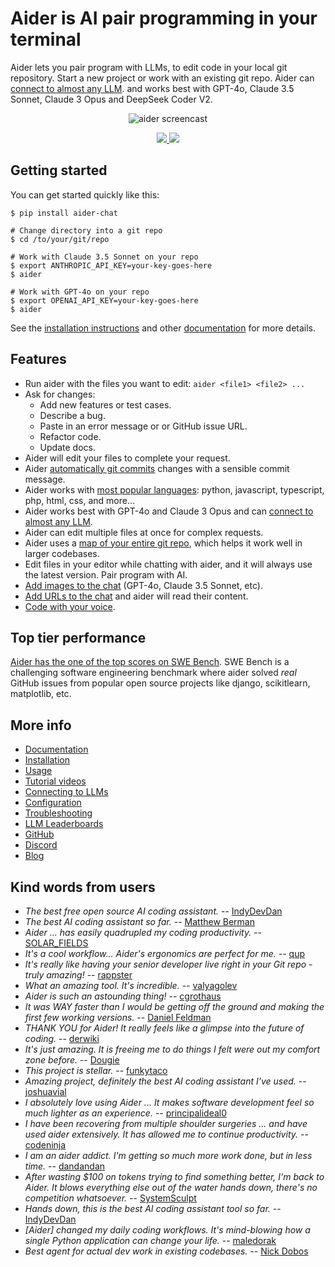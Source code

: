 
<!-- Edit README.md, not index.md -->

# Aider is AI pair programming in your terminal

Aider lets you pair program with LLMs,
to edit code in your local git repository.
Start a new project or work with an existing git repo.
Aider can [connect to almost any LLM](https://aider.chat/docs/llms.html).
and works best with GPT-4o, Claude 3.5 Sonnet, Claude 3 Opus and DeepSeek Coder V2.

<p align="center">
  <img
    src="https://aider.chat/assets/screencast.svg"
    alt="aider screencast"
  >
</p>

<p align="center">
  <a href="https://discord.gg/Tv2uQnR88V">
    <img src="https://img.shields.io/badge/Join-Discord-blue.svg"/>
  </a>
  <a href="https://aider.chat/docs/install.html">
    <img src="https://img.shields.io/badge/Read-Docs-green.svg"/>
  </a>
</p>

## Getting started
<!--[[[cog
# We can't do this here: {% include get-started.md %}
# Because this page is rendered by GitHub as the repo README
cog.out(open("website/_includes/get-started.md").read())
]]]-->

You can get started quickly like this:

```
$ pip install aider-chat

# Change directory into a git repo
$ cd /to/your/git/repo

# Work with Claude 3.5 Sonnet on your repo
$ export ANTHROPIC_API_KEY=your-key-goes-here
$ aider

# Work with GPT-4o on your repo
$ export OPENAI_API_KEY=your-key-goes-here
$ aider 
```
<!--[[[end]]]-->

See the
[installation instructions](https://aider.chat/docs/install.html)
and other
[documentation](https://aider.chat/docs/usage.html)
for more details.

## Features

- Run aider with the files you want to edit: `aider <file1> <file2> ...`
- Ask for changes:
  - Add new features or test cases.
  - Describe a bug.
  - Paste in an error message or or GitHub issue URL.
  - Refactor code.
  - Update docs.
- Aider will edit your files to complete your request.
- Aider [automatically git commits](https://aider.chat/docs/git.html) changes with a sensible commit message.
- Aider works with [most popular languages](https://aider.chat/docs/languages.html): python, javascript, typescript, php, html, css, and more...
- Aider works best with GPT-4o and Claude 3 Opus
and can [connect to almost any LLM](https://aider.chat/docs/llms.html).
- Aider can edit multiple files at once for complex requests.
- Aider uses a [map of your entire git repo](https://aider.chat/docs/repomap.html), which helps it work well in larger codebases.
- Edit files in your editor while chatting with aider,
and it will always use the latest version.
Pair program with AI.
- [Add images to the chat](https://aider.chat/docs/images-urls.html) (GPT-4o, Claude 3.5 Sonnet, etc).
- [Add URLs to the chat](https://aider.chat/docs/images-urls.html) and aider will read their content.
- [Code with your voice](https://aider.chat/docs/voice.html).


## Top tier performance

[Aider has the one of the top scores on SWE Bench](https://aider.chat/2024/06/02/main-swe-bench.html).
SWE Bench is a challenging software engineering benchmark where aider
solved *real* GitHub issues from popular open source
projects like django, scikitlearn, matplotlib, etc.

## More info

- [Documentation](https://aider.chat/)
- [Installation](https://aider.chat/docs/install.html)
- [Usage](https://aider.chat/docs/usage.html)
- [Tutorial videos](https://aider.chat/docs/tutorials.html)
- [Connecting to LLMs](https://aider.chat/docs/llms.html)
- [Configuration](https://aider.chat/docs/config.html)
- [Troubleshooting](https://aider.chat/docs/troubleshooting.html)
- [LLM Leaderboards](https://aider.chat/docs/leaderboards/)
- [GitHub](https://github.com/paul-gauthier/aider)
- [Discord](https://discord.gg/Tv2uQnR88V)
- [Blog](https://aider.chat/blog/)


## Kind words from users

- *The best free open source AI coding assistant.* -- [IndyDevDan](https://youtu.be/YALpX8oOn78)
- *The best AI coding assistant so far.* -- [Matthew Berman](https://www.youtube.com/watch?v=df8afeb1FY8)
- *Aider ... has easily quadrupled my coding productivity.* -- [SOLAR_FIELDS](https://news.ycombinator.com/item?id=36212100)
- *It's a cool workflow... Aider's ergonomics are perfect for me.* -- [qup](https://news.ycombinator.com/item?id=38185326)
- *It's really like having your senior developer live right in your Git repo - truly amazing!* -- [rappster](https://github.com/paul-gauthier/aider/issues/124)
- *What an amazing tool. It's incredible.* -- [valyagolev](https://github.com/paul-gauthier/aider/issues/6#issue-1722897858)
- *Aider is such an astounding thing!* -- [cgrothaus](https://github.com/paul-gauthier/aider/issues/82#issuecomment-1631876700)
- *It was WAY faster than I would be getting off the ground and making the first few working versions.* -- [Daniel Feldman](https://twitter.com/d_feldman/status/1662295077387923456)
- *THANK YOU for Aider! It really feels like a glimpse into the future of coding.* -- [derwiki](https://news.ycombinator.com/item?id=38205643)
- *It's just amazing.  It is freeing me to do things I felt were out my comfort zone before.* -- [Dougie](https://discord.com/channels/1131200896827654144/1174002618058678323/1174084556257775656)
- *This project is stellar.* -- [funkytaco](https://github.com/paul-gauthier/aider/issues/112#issuecomment-1637429008)
- *Amazing project, definitely the best AI coding assistant I've used.* -- [joshuavial](https://github.com/paul-gauthier/aider/issues/84)
- *I absolutely love using Aider ... It makes software development feel so much lighter as an experience.* -- [principalideal0](https://discord.com/channels/1131200896827654144/1133421607499595858/1229689636012691468)
- *I have been recovering from multiple shoulder surgeries ... and have used aider extensively. It has allowed me to continue productivity.* -- [codeninja](https://www.reddit.com/r/OpenAI/s/nmNwkHy1zG)
- *I am an aider addict. I'm getting so much more work done, but in less time.* -- [dandandan](https://discord.com/channels/1131200896827654144/1131200896827654149/1135913253483069470)
- *After wasting $100 on tokens trying to find something better, I'm back to Aider. It blows everything else out of the water hands down, there's no competition whatsoever.* -- [SystemSculpt](https://discord.com/channels/1131200896827654144/1131200896827654149/1178736602797846548)
- *Hands down, this is the best AI coding assistant tool so far.* -- [IndyDevDan](https://www.youtube.com/watch?v=MPYFPvxfGZs)
- *[Aider] changed my daily coding workflows. It's mind-blowing how a single Python application can change your life.* -- [maledorak](https://discord.com/channels/1131200896827654144/1131200896827654149/1258453375620747264)
- *Best agent for actual dev work in existing codebases.* -- [Nick Dobos](https://twitter.com/NickADobos/status/1690408967963652097?s=20)
